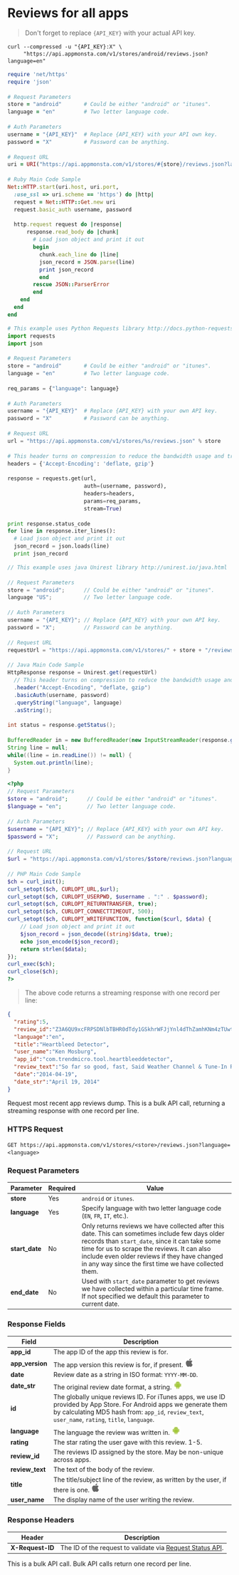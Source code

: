 # **Reviews for all apps**

> Don't forget to replace `{API_KEY}` with your actual API key.

```shell
curl --compressed -u "{API_KEY}:X" \
     "https://api.appmonsta.com/v1/stores/android/reviews.json?language=en"
```

```ruby
require 'net/https'
require 'json'

# Request Parameters
store = "android"       # Could be either "android" or "itunes".
language = "en"         # Two letter language code.

# Auth Parameters
username = "{API_KEY}"  # Replace {API_KEY} with your API own key.
password = "X"          # Password can be anything.

# Request URL
uri = URI("https://api.appmonsta.com/v1/stores/#{store}/reviews.json?language=#{language}")

# Ruby Main Code Sample
Net::HTTP.start(uri.host, uri.port,
  :use_ssl => uri.scheme == 'https') do |http|
  request = Net::HTTP::Get.new uri
  request.basic_auth username, password

  http.request request do |response|
      response.read_body do |chunk|
        # Load json object and print it out
        begin
          chunk.each_line do |line|
          json_record = JSON.parse(line)
          print json_record
          end
        rescue JSON::ParserError
        end
    end
  end
end
```

```python
# This example uses Python Requests library http://docs.python-requests.org/en/master/
import requests
import json

# Request Parameters
store = "android"       # Could be either "android" or "itunes".
language = "en"         # Two letter language code.

req_params = {"language": language}

# Auth Parameters
username = "{API_KEY}"  # Replace {API_KEY} with your own API key.
password = "X"          # Password can be anything.

# Request URL
url = "https://api.appmonsta.com/v1/stores/%s/reviews.json" % store

# This header turns on compression to reduce the bandwidth usage and transfer time.
headers = {'Accept-Encoding': 'deflate, gzip'}

response = requests.get(url,
                        auth=(username, password),
                        headers=headers,
                        params=req_params,
                        stream=True)

print response.status_code
for line in response.iter_lines():
  # Load json object and print it out
  json_record = json.loads(line)
  print json_record
```

```java
// This example uses java Unirest library http://unirest.io/java.html

// Request Parameters
store = "android";      // Could be either "android" or "itunes".
language "US";          // Two letter language code.

// Auth Parameters
username = "{API_KEY}"; // Replace {API_KEY} with your own API key.
password = "X";         // Password can be anything.

// Request URL
requestUrl = "https://api.appmonsta.com/v1/stores/" + store + "/reviews.json"

// Java Main Code Sample
HttpResponse response = Unirest.get(requestUrl)
  // This header turns on compression to reduce the bandwidth usage and transfer time.
  .header("Accept-Encoding", "deflate, gzip")
  .basicAuth(username, password)
  .queryString("language", language)
  .asString();

int status = response.getStatus();

BufferedReader in = new BufferedReader(new InputStreamReader(response.getRawBody()));
String line = null;
while((line = in.readLine()) != null) {
  System.out.println(line);
}
```

```php
<?php
// Request Parameters
$store = "android";      // Could be either "android" or "itunes".
$language = "en";        // Two letter language code.

// Auth Parameters
$username = "{API_KEY}"; // Replace {API_KEY} with your own API key.
$password = "X";         // Password can be anything.

// Request URL
$url = "https://api.appmonsta.com/v1/stores/$store/reviews.json?language=$language";

// PHP Main Code Sample
$ch = curl_init();
curl_setopt($ch, CURLOPT_URL,$url);
curl_setopt($ch, CURLOPT_USERPWD, $username . ":" . $password);
curl_setopt($ch, CURLOPT_RETURNTRANSFER, true);
curl_setopt($ch, CURLOPT_CONNECTTIMEOUT, 500);
curl_setopt($ch, CURLOPT_WRITEFUNCTION, function($curl, $data) {
    // Load json object and print it out
    $json_record = json_decode((string)$data, true);
    echo json_encode($json_record);
    return strlen($data);
});
curl_exec($ch);
curl_close($ch);
?>
```

> The above code returns a streaming response with one record per line:

```json
{
  "rating":5,
  "review_id":"Z3A6QU9xcFRPSDNlbTBHR0dTdy1GSkhrWFJjYnl4dThZamhKNm4zTUwtYzBkZW9Ud0owWDBLUDBlRWJZSVFNbUdnbEViNlJRclRCMzZCbXh6eENZUm9hVXc",
  "language":"en",
  "title":"Heartbleed Detector",
  "user_name":"Ken Mosburg",
  "app_id":"com.trendmicro.tool.heartbleeddetector",
  "review_text":"So far so good, fast, Said Weather Channel & Tune-In Radio apps vulnerable.  4 other weather apps not affected?",
  "date":"2014-04-19",
  "date_str":"April 19, 2014"
}
```

Request most recent app reviews dump.
This is a bulk API call, returning a streaming response with one record per line.

### HTTPS Request

`GET https://api.appmonsta.com/v1/stores/<store>/reviews.json?language=<language>`

### Request Parameters

Parameter         | Required | Value
----------------- | -------- | -----------
**store**         | Yes      | `android` or `itunes`.
**language**      | Yes      | Specify language with two letter language code (`EN`, `FR`, `IT`, etc.).
**start_date**    | No       | Only returns reviews we have collected after this date. This can sometimes include few days older records than `start_date`, since it can take some time for us to scrape the reviews. It can also include even older reviews if they have changed in any way since the first time we have collected them.
**end_date**      | No       | Used with `start_date` parameter to get reviews we have collected within a particular time frame. If not specified we default this parameter to current date.

### Response Fields

Field                    | Description
------------------------ | -----------
**app_id**               | The app ID of the app this review is for.
**app_version**          | The app version this review is for, if present. ![itunes_only](../images/itunes_logo.jpg)
**date**                 | Review date as a string in ISO format: `YYYY-MM-DD`.
**date_str**             | The original review date format, a string. ![android_only](../images/android_logo.jpg)
**id**                   | The globally unique reviews ID. For iTunes apps, we use ID provided by App Store. For Android apps we generate them by calculating MD5 hash from: `app_id`, `review_text`, `user_name`, `rating`, `title`, `language`.
**language**             | The language the review was written in. ![android_only](../images/android_logo.jpg)
**rating**               | The star rating the user gave with this review. 1-5.
**review_id**            | The reviews ID assigned by the store. May be non-unique across apps.
**review_text**          | The text of the body of the review.
**title**                | The title/subject line of the review, as written by the user, if there is one. ![itunes_only](../images/itunes_logo.jpg)
**user_name**            | The display name of the user writing the review.

### Response Headers
Header           | Description
---------------- | -----------
**X-Request-ID** | The ID of the request to validate via [Request Status API](#get-request-status).

<aside class="notice">
This is a bulk API call. Bulk API calls return one record per line.
</aside>
